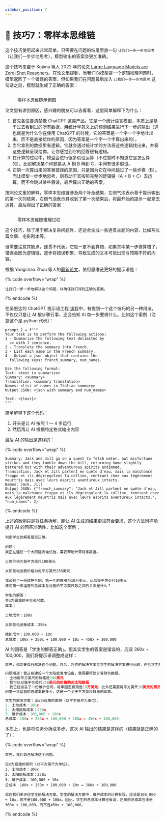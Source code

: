 ```yaml
---
sidebar_position: 7
---
```


# 🧠 技巧7：零样本思维链

这个技巧使用起来非常简单，只需要在问题的结尾里放一句 `让我们一步一步地思考` （让我们一步步地思考），模型输出的答案会更加准确。

这个技巧来自于 Kojima 等人 2022 年的论文 [Large Language Models are Zero-Shot Reasoners](https://arxiv.org/abs/2205.11916)。在论文里提到，当我们向模型提一个逻辑推理问题时，模型返回了一个错误的答案，但如果我们在问题最后加入 `让我们一步一步地思考` 这句话之后，模型就生成了正确的答案：

<figure><img src="../.gitbook/assets/image (25).png" alt="" /><figcaption><p>零样本思维链示例图</p></figcaption></figure>

论文里有讲到原因，感兴趣的朋友可以去看看，这里简单解释下为什么：

1. 首先各位要清楚像 ChatGPT 这类产品，它是一个统计语言模型，本质上是基于过去看到过的所有数据，用统计学意义上的预测结果进行下一步的输出（这也就是为什么你在使用 ChatGPT 的时候，它的答案是一个字一个字地吐出来，而不是直接给你的原因，因为答案是一个字一个字算出来的）。
2. 当它拿到的数据里有逻辑，它就会通过统计学的方法将这些逻辑找出来，并将这些逻辑呈现给你，让你感觉到它的回答很有逻辑。
3. 在计算的过程中，模型会进行很多假设运算（不过暂时不知道它是怎么算的）。比如解决某个问题是从 A 到 B 再到 C，中间有很多假设。
4. 它第一次算出来的答案错误的原因，只是因为它在中间跳过了一些步骤（B）。而让模型一步步地思考，则有助于其按照完整的逻辑链（A > B > C）去运算，而不会跳过某些假设，最后算出正确的答案。

按照论文里的解释，零样本思维链涉及两个补全结果，左侧气泡表示基于提示输出的第一次的结果，右侧气泡表示其收到了第一次结果后，将最开始的提示一起拿去运算，最后得出了正确的答案：

<figure><img src="../.gitbook/assets/image (22).png" alt="" /><figcaption><p>零样本思维链推理过程</p></figcaption></figure>

这个技巧，除了用于解决复杂问题外，还适合生成一些连贯主题的内容，比如写长篇文章、电影剧本等。

但需要注意其缺点，连贯不代表，它就一定不会算错，如果其中某一步骤算错了，错误会因为逻辑链，逐步将错误积累，导致生成的文本可能出现与预期不符的内容。

根据 Yongchao Zhou 等人的[最新论文](https://sites.google.com/view/automatic-prompt-engineer)，使用思维链更好的提示语是：

{% code overflow="wrap" %}
```
让我们一步一步地解决这个问题，以确保我们得到正确的答案。
```
{% endcode %}

在吴恩达的 ChatGPT 提示语工程 [课程](https://www.deeplearning.ai/short-courses/chatgpt-prompt-engineering-for-developers/)中，有提到一个这个技巧的另一种用法，不仅仅只是让 AI 按步骤行事，还会告知 AI 每一步要做什么。比如这个案例（注意这个是 python 代码）：

```
prompt_2 = f"""
Your task is to perform the following actions:
1 - Summarize the following text delimited by
  <> with 1 sentence.
2 - Translate the summary into French.
3 - List each name in the French summary.
4 - Output a json object that contains the
  following keys: french_summary, num_names.

Use the following format:
Text: <text to summarize>
Summary: <summary>
Translation: <summary translation>
Names: <list of names in Italian summary>
Output JSON: <json with summary and num_names>

Text: <{text}>
"""
```

简单解释下这个代码：

1. 开头是让 AI 按照 1 ～ 4 步运行
2. 然后再让 AI 根据特定格式输出内容

最后 AI 的输出是这样的：

{% code overflow="wrap" %}
```
Summary: Jack and Jill go on a quest to fetch water, but misfortune strikes and they tumble down the hill, returning home slightly battered but with their adventurous spirits undimmed.
Translation: Jack et Jill partent en quête d'eau, mais la malchance frappe et ils dégringolent la colline, rentrant chez eux légèrement meurtris mais avec leurs esprits aventureux intacts.
Names: Jack, Jill
Output JSON: {"french_summary": "Jack et Jill partent en quête d'eau, mais la malchance frappe et ils dégringolent la colline, rentrant chez eux légèrement meurtris mais avec leurs esprits aventureux intacts.", "num_names": 2}
```
{% endcode %}

上述的案例只是将任务拆解，能让 AI 生成的结果更加符合要求，这个方法同样能提升 AI 的回答准确性，比如这个案例：

```
判断学生的解答是否正确。

问题：
我正在建设一个太阳能发电设施，需要帮助计算财务数据。

土地价格为每平方英尺100美元

太阳能电池板价格为每平方英尺250美元

我谈判了一份维护合同，第一年的费用为10万美元，此后每平方英尺10美元
请问第一年运营的总成本与设施的平方英尺数之间的关系是什么？

学生的解答：
令x为设施的平方英尺数。
成本：

土地成本：100x

太阳能电池板成本：250x

维护成本：100,000 + 10x
总成本：100x + 250x + 100,000 + 10x = 450x + 100,000
```

AI 的回答是「学生的解答正确」。但其实学生的答案是错误的，应该 360x + 100,000，我们将提示语调整成这样：

```python
首先，你需要自行解决这个问题。然后，将你的解决方案与学生的解决方案进行比较，评估学生的解决方案是否正确。在你自己解决问题之前，不要判断学生的解决方案是否正确。

问题描述：我正在建设一个太阳能发电设备，我需要帮助计算财务数据。
- 土地每平方英尺的价格是100美元
- 我可以以每平方英尺250美元的价格购买太阳能板
- 我已经谈妥了一份维护合同，每年固定费用是10万美元，此外还需要每平方英尺10美元的费用
问第一年运营的总成本是多少，这是一个关于平方英尺数量的函数。

学生的解决方案：设x为设施的面积（以平方英尺为单位）。
1. 土地成本：100x
2. 太阳能板成本：250x
3. 维护成本：100,000 + 100x
总成本：100x + 250x + 100,000 + 100x = 450x + 100,000
```

本质上，也是将任务分拆成多步，这次 AI 输出的结果是这样的（结果就是正确的了）：

{% code overflow="wrap" %}
```
首先，我们自己解决这个问题。

设x为设施的面积（以平方英尺为单位）。
1. 土地成本：100x
2. 太阳能板成本：250x
3. 维护成本：100,000 + 10x
总成本：100x + 250x + 100,000 + 10x = 360x + 100,000

现在我们来评估学生的解决方案。学生的解决方案中，维护成本的计算有误，应该是100,000 + 10x，而不是100,000 + 100x。因此，学生的总成本计算也有误，正确的总成本应该是360x + 100,000，而不是450x + 100,000。
```
{% endcode %}

<figure><img src="../.gitbook/assets/image (83).png" alt="" /><figcaption></figcaption></figure>
